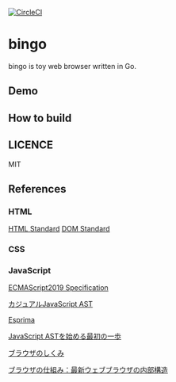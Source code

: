 [![CircleCI](https://circleci.com/gh/ad-sho-loko/bingo.svg?style=svg)](https://circleci.com/gh/ad-sho-loko/bingo)

# bingo
bingo is toy web browser written in Go.

## Demo

## How to build

## LICENCE
MIT

## References

### HTML

[HTML Standard](https://html.spec.whatwg.org/)
[DOM Standard](https://dom.spec.whatwg.org/)

### CSS

### JavaScript

[ECMAScript2019 Specification](https://tc39.github.io/ecma262/)

[カジュアルJavaScript AST](http://azu.github.io/slide/JSojisan/)

[Esprima](http://esprima.org/demo/parse.html)

[JavaScript ASTを始める最初の一歩](https://efcl.info/2016/03/06/ast-first-step/)

[ブラウザのしくみ](https://hayato.io/2017/dom/)

[ブラウザの仕組み：最新ウェブブラウザの内部構造](https://www.html5rocks.com/ja/tutorials/internals/howbrowserswork/)
